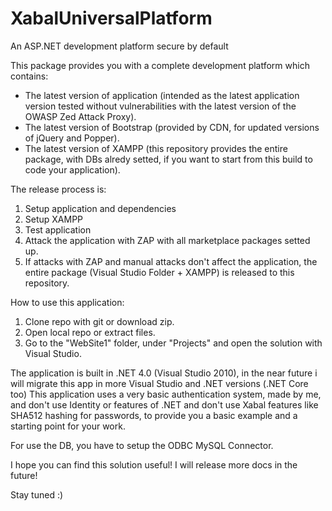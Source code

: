 # XabalUniversalPlatform
An ASP.NET development platform secure by default

This package provides you with a complete development platform which contains:

- The latest version of application (intended as the latest application version tested without vulnerabilities with the latest version of the OWASP Zed Attack Proxy).
- The latest version of Bootstrap (provided by CDN, for updated versions of jQuery and Popper).
- The latest version of XAMPP (this repository provides the entire package, with DBs alredy setted, if you want to start from this build to code your application).

The release process is:
1. Setup application and dependencies
2. Setup XAMPP
3. Test application
4. Attack the application with ZAP with all marketplace packages setted up.
5. If attacks with ZAP and manual attacks don't affect the application, the entire package (Visual Studio Folder + XAMPP) is released to this repository.

How to use this application:
1. Clone repo with git or download zip.
2. Open local repo or extract files.
3. Go to the "WebSite1" folder, under "Projects" and open the solution with Visual Studio.

The application is built in .NET 4.0 (Visual Studio 2010), in the near future i will migrate this app in more Visual Studio and .NET versions (.NET Core too)
This application uses a very basic authentication system, made by me, and don't use Identity or features of .NET and don't use Xabal features like SHA512 hashing for passwords, to provide you a basic example and a starting point for your work.

For use the DB, you have to setup the ODBC MySQL Connector.

I hope you can find this solution useful!
I will release more docs in the future!

Stay tuned :)
